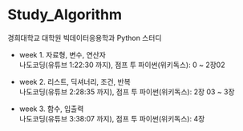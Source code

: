 # Study_Algorithm

경희대학교 대학원 빅데이터응용학과 Python 스터디

- week 1. 자료형, 변수, 연산자 \
나도코딩(유튜브 1:22:30 까지), 점프 투 파이썬(위키독스): 0 ~ 2장02 

- week 2. 리스트, 딕셔너리, 조건, 반복 \
나도코딩(유튜브 2:28:35 까지), 점프 투 파이썬(위키독스): 2장 03 ~ 3장

- week 3. 함수, 입출력 \
나도코딩(유튜브 3:38:07 까지), 점프 투 파이썬(위키독스): 4장

